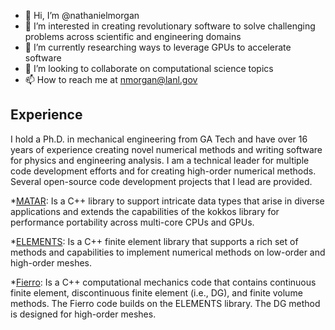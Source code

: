- 👋 Hi, I’m @nathanielmorgan
- 👀 I’m interested in creating revolutionary software to solve challenging problems across scientific and engineering domains 
- 🌱 I’m currently researching ways to leverage GPUs to accelerate software  
- 💞️ I’m looking to collaborate on computational science topics
- 📫 How to reach me at nmorgan@lanl.gov


## Experience
I hold a Ph.D. in mechanical engineering from GA Tech and have over 16 years of experience creating novel numerical methods and writing software for physics and engineering analysis. I am a technical leader for multiple code development efforts and for creating high-order numerical methods. Several open-source code development projects that I lead are provided. 

*[MATAR](https://github.com/lanl/MATAR): Is a C++ library to support intricate data types that arise in diverse applications and extends the capabilities of the kokkos library for performance portability across multi-core CPUs and GPUs.

*[ELEMENTS](https://github.com/lanl/ELEMENTS/): Is a C++ finite element library that supports a rich set of methods and capabilities to implement numerical methods on low-order and high-order meshes.

*[Fierro](https://github.com/lanl/Fierro): Is a C++ computational mechanics code that contains continuous finite element, discontinuous finite element (i.e., DG), and finite volume methods.  The Fierro code builds on the ELEMENTS library. The DG method is designed for high-order meshes.



